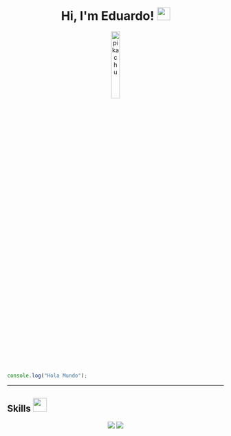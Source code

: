 <h1 align="center">
Hi, I'm Eduardo!
<img src="https://media.giphy.com/media/hvRJCLFzcasrR4ia7z/giphy.gif" width="30"></h1>
<!-- <p>Soy <b>Eduardo</b> un joven recién graduado y apasionado por el desarrollo web, con sólidos conocimientos en una variedad de tecnologías. Me encanta la programación y estoy constantemente buscando formas de mejorar mis habilidades y aprender nuevas tecnologías.</p> -->
<p align="center">
<img src="https://media.giphy.com/media/zkMri4yiJ3Mdy/giphy.gif?cid=790b7611qub0ukecwrzqh5zb1vkl64k84wm40nwsptcdabk5&ep=v1_gifs_search&rid=giphy.gif&ct=g" alt="pikachu" width="20%">
</p>

```js
console.log("Hola Mundo");
```
----

<h2> Skills <img src = "https://media2.giphy.com/media/QssGEmpkyEOhBCb7e1/giphy.gif?cid=ecf05e47a0n3gi1bfqntqmob8g9aid1oyj2wr3ds3mg700bl&rid=giphy.gif" width = 32px> </h2>
<p>
<div align="center">
  <img src="https://skillicons.dev/icons?i=html,css,php,react,vite,redux,flutter,java,mui,bootstrap,git,npm,pnpm,postman" />
  <img src="https://skillicons.dev/icons?i=nodejs,NestJS,javascript,typescript,express,firebase,postgresql,mysql,sequelize,vercel,tailwindcss" /><br>
</div>
  
